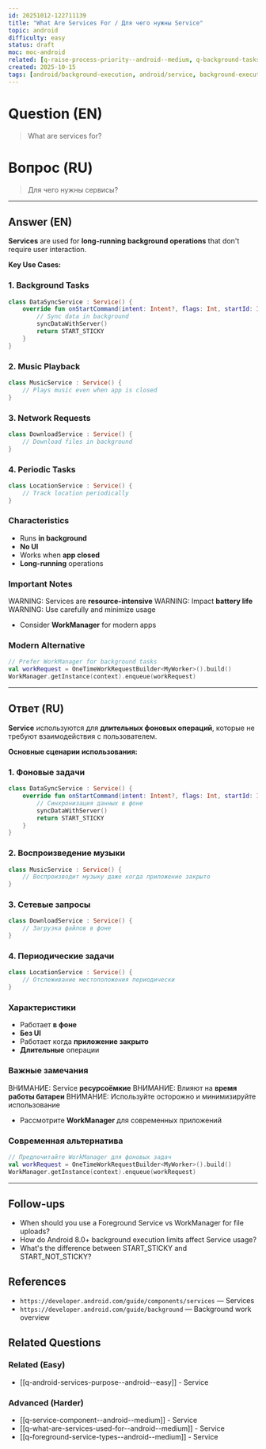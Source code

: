 ```yaml
---
id: 20251012-122711139
title: "What Are Services For / Для чего нужны Service"
topic: android
difficulty: easy
status: draft
moc: moc-android
related: [q-raise-process-priority--android--medium, q-background-tasks-decision-guide--android--medium, q-how-to-display-svg-string-as-a-vector-file--android--medium]
created: 2025-10-15
tags: [android/background-execution, android/service, background-execution, background-processing, long-running-tasks, service, difficulty/easy]
---
```


# Question (EN)

> What are services for?

# Вопрос (RU)

> Для чего нужны сервисы?

---

## Answer (EN)

**Services** are used for **long-running background operations** that don't require user interaction.

**Key Use Cases:**

### 1. Background Tasks

```kotlin
class DataSyncService : Service() {
    override fun onStartCommand(intent: Intent?, flags: Int, startId: Int): Int {
        // Sync data in background
        syncDataWithServer()
        return START_STICKY
    }
}
```

### 2. Music Playback

```kotlin
class MusicService : Service() {
    // Plays music even when app is closed
}
```

### 3. Network Requests

```kotlin
class DownloadService : Service() {
    // Download files in background
}
```

### 4. Periodic Tasks

```kotlin
class LocationService : Service() {
    // Track location periodically
}
```

### Characteristics

-   Runs **in background**
-   **No UI**
-   Works when **app closed**
-   **Long-running** operations

### Important Notes

WARNING: Services are **resource-intensive**
WARNING: Impact **battery life**
WARNING: Use carefully and minimize usage

-   Consider **WorkManager** for modern apps

### Modern Alternative

```kotlin
// Prefer WorkManager for background tasks
val workRequest = OneTimeWorkRequestBuilder<MyWorker>().build()
WorkManager.getInstance(context).enqueue(workRequest)
```

---

## Ответ (RU)

**Service** используются для **длительных фоновых операций**, которые не требуют взаимодействия с пользователем.

**Основные сценарии использования:**

### 1. Фоновые задачи

```kotlin
class DataSyncService : Service() {
    override fun onStartCommand(intent: Intent?, flags: Int, startId: Int): Int {
        // Синхронизация данных в фоне
        syncDataWithServer()
        return START_STICKY
    }
}
```

### 2. Воспроизведение музыки

```kotlin
class MusicService : Service() {
    // Воспроизводит музыку даже когда приложение закрыто
}
```

### 3. Сетевые запросы

```kotlin
class DownloadService : Service() {
    // Загрузка файлов в фоне
}
```

### 4. Периодические задачи

```kotlin
class LocationService : Service() {
    // Отслеживание местоположения периодически
}
```

### Характеристики

-   Работает **в фоне**
-   **Без UI**
-   Работает когда **приложение закрыто**
-   **Длительные** операции

### Важные замечания

ВНИМАНИЕ: Service **ресурсоёмкие**
ВНИМАНИЕ: Влияют на **время работы батареи**
ВНИМАНИЕ: Используйте осторожно и минимизируйте использование

-   Рассмотрите **WorkManager** для современных приложений

### Современная альтернатива

```kotlin
// Предпочитайте WorkManager для фоновых задач
val workRequest = OneTimeWorkRequestBuilder<MyWorker>().build()
WorkManager.getInstance(context).enqueue(workRequest)
```

---

## Follow-ups

-   When should you use a Foreground Service vs WorkManager for file uploads?
-   How do Android 8.0+ background execution limits affect Service usage?
-   What's the difference between START_STICKY and START_NOT_STICKY?

## References

-   `https://developer.android.com/guide/components/services` — Services
-   `https://developer.android.com/guide/background` — Background work overview

## Related Questions

### Related (Easy)

-   [[q-android-services-purpose--android--easy]] - Service

### Advanced (Harder)

-   [[q-service-component--android--medium]] - Service
-   [[q-what-are-services-used-for--android--medium]] - Service
-   [[q-foreground-service-types--android--medium]] - Service
